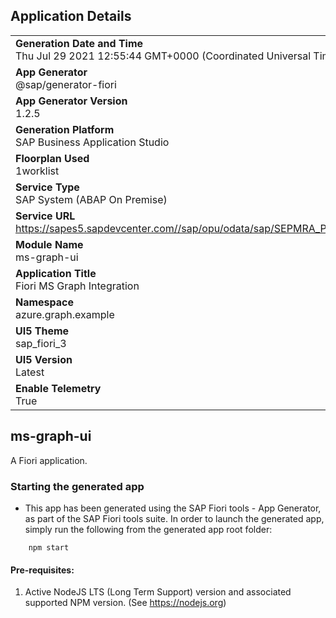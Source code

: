 ## Application Details
|               |
| ------------- |
|**Generation Date and Time**<br>Thu Jul 29 2021 12:55:44 GMT+0000 (Coordinated Universal Time)|
|**App Generator**<br>@sap/generator-fiori|
|**App Generator Version**<br>1.2.5|
|**Generation Platform**<br>SAP Business Application Studio|
|**Floorplan Used**<br>1worklist|
|**Service Type**<br>SAP System (ABAP On Premise)|
|**Service URL**<br>https://sapes5.sapdevcenter.com//sap/opu/odata/sap/SEPMRA_PO_APV
|**Module Name**<br>ms-graph-ui|
|**Application Title**<br>Fiori MS Graph Integration|
|**Namespace**<br>azure.graph.example|
|**UI5 Theme**<br>sap_fiori_3|
|**UI5 Version**<br>Latest|
|**Enable Telemetry**<br>True|

## ms-graph-ui

A Fiori application.

### Starting the generated app

-   This app has been generated using the SAP Fiori tools - App Generator, as part of the SAP Fiori tools suite.  In order to launch the generated app, simply run the following from the generated app root folder:

```
    npm start
```

#### Pre-requisites:

1. Active NodeJS LTS (Long Term Support) version and associated supported NPM version.  (See https://nodejs.org)


